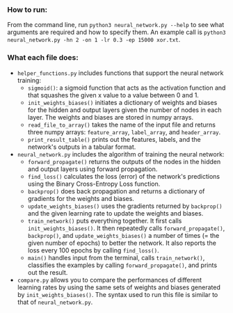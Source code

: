 ### How to run:
From the command line, run ```python3 neural_network.py --help``` to see what arguments are required and how to specify them. 
An example call is ```python3 neural_network.py -hn 2 -on 1 -lr 0.3 -ep 15000 xor.txt```. 

### What each file does:
* ```helper_functions.py``` includes functions that support the neural network training:
  * ```sigmoid()```: a sigmoid function that acts as the activation function and that squashes the given x value to a value between 0 and 1.
  * ```init_weights_biases()``` initiates a dictionary of weights and biases for the hidden and output layers given the number of nodes in each layer. The weights and biases are stored in numpy arrays. 
  * ```read_file_to_array()``` takes the name of the input file and returns three numpy arrays: ```feature_array```, ```label_array```, and ```header_array```.
  * ```print_result_table()``` prints out the features, labels, and the network's outputs in a tabular format. 
* ```neural_network.py``` includes the algorithm of training the neural network:
  * ```forward_propagate()``` returns the outputs of the nodes in the hidden and output layers using forward propagation.
  * ```find_loss()``` calculates the loss (error) of the network's predictions using the Binary Cross-Entropy Loss function. 
  * ```backprop()``` does back propagation and returns a dictionary of gradients for the weights and biases. 
  * ```update_weights_biases()``` uses the gradients returned by ```backprop()``` and the given learning rate to update the weights and biases. 
  * ```train_network()``` puts everything together. It first calls ```init_weights_biases()```. It then repeatedly calls ```forward_propagate()```, ```backprop()```, and ```update_weights_biases()``` a number of times (= the given number of epochs) to better the network. It also reports the loss every 100 epochs by calling ```find_loss()```. 
  * ```main()``` handles input from the terminal, calls ```train_network()```, classifies the examples by calling ```forward_propagate()```, and prints out the result.
* ```compare.py``` allows you to compare the performances of different learning rates by using the same sets of weights and biases generated by ```init_weights_biases()```. The syntax used to run this file is similar to that of ```neural_network.py```.  
